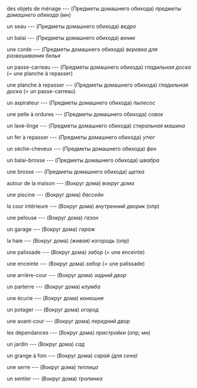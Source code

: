 des objets de ménage --- (Предметы домашнего обихода)
*предметы домашнего обихода*
(мн)



un seau --- (Предметы домашнего обихода)
*ведро*



un balai --- (Предметы домашнего обихода)
*веник*



une corde --- (Предметы домашнего обихода)
*веревка для развешивания белья*



un passe-carreau --- (Предметы домашнего обихода)
*гладильная доска*
(= une planche à repasser)



une planche à repasser --- (Предметы домашнего обихода)
*гладильная доска*
(= un passe-carreau)



un aspirateur --- (Предметы домашнего обихода)
*пылесос*



une pelle à ordures --- (Предметы домашнего обихода)
*совок*



un lave-linge --- (Предметы домашнего обихода)
*стиральная машина*



un fer à repasser --- (Предметы домашнего обихода)
*утюг*



un sèche-cheveux --- (Предметы домашнего обихода)
*фен*



un balai-brosse --- (Предметы домашнего обихода)
*швабра*



une brosse --- (Предметы домашнего обихода)
*щетка*



autour de la maison --- (Вокруг дома)
*вокруг дома*



une piscine --- (Вокруг дома)
*бассейн*



la cour intérieure --- (Вокруг дома)
*внутренний дворик*
(опр)



une pelouse --- (Вокруг дома)
*газон*



un garage --- (Вокруг дома)
*гараж*



la haie --- (Вокруг дома)
*(живая) изгородь*
(опр)



une palissade --- (Вокруг дома)
*забор*
(= une enceinte)



une enceinte --- (Вокруг дома)
*забор*
(= une palissade)



une arrière-cour --- (Вокруг дома)
*задний двор*



un parterre --- (Вокруг дома)
*клумба*



une écurie --- (Вокруг дома)
*конюшня*



un potager --- (Вокруг дома)
*огород*



une avant-cour --- (Вокруг дома)
*передний двор*



les dépendances --- (Вокруг дома)
*пристройки*
(опр; мн)



un jardin --- (Вокруг дома)
*сад*



un grange à foin --- (Вокруг дома)
*сарай (для сена)*



une serre --- (Вокруг дома)
*теплица*



un sentier --- (Вокруг дома)
*тропинка*
